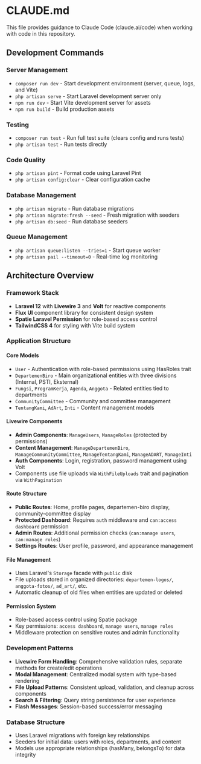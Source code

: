# CLAUDE.md

This file provides guidance to Claude Code (claude.ai/code) when working with code in this repository.

## Development Commands

### Server Management
- `composer run dev` - Start development environment (server, queue, logs, and Vite)
- `php artisan serve` - Start Laravel development server only
- `npm run dev` - Start Vite development server for assets
- `npm run build` - Build production assets

### Testing
- `composer run test` - Run full test suite (clears config and runs tests)
- `php artisan test` - Run tests directly

### Code Quality
- `php artisan pint` - Format code using Laravel Pint
- `php artisan config:clear` - Clear configuration cache

### Database Management
- `php artisan migrate` - Run database migrations
- `php artisan migrate:fresh --seed` - Fresh migration with seeders
- `php artisan db:seed` - Run database seeders

### Queue Management
- `php artisan queue:listen --tries=1` - Start queue worker
- `php artisan pail --timeout=0` - Real-time log monitoring

## Architecture Overview

### Framework Stack
- **Laravel 12** with **Livewire 3** and **Volt** for reactive components
- **Flux UI** component library for consistent design system
- **Spatie Laravel Permission** for role-based access control
- **TailwindCSS 4** for styling with Vite build system

### Application Structure

#### Core Models
- `User` - Authentication with role-based permissions using HasRoles trait
- `DepartemenBiro` - Main organizational entities with three divisions (Internal, PSTI, Eksternal)
- `Fungsi`, `ProgramKerja`, `Agenda`, `Anggota` - Related entities tied to departments
- `CommunityCommittee` - Community and committee management
- `TentangKami`, `AdArt`, `Inti` - Content management models

#### Livewire Components
- **Admin Components**: `ManageUsers`, `ManageRoles` (protected by permissions)
- **Content Management**: `ManageDepartemenBiro`, `ManageCommunityCommittee`, `ManageTentangKami`, `ManageADART`, `ManageInti`
- **Auth Components**: Login, registration, password management using Volt
- Components use file uploads via `WithFileUploads` trait and pagination via `WithPagination`

#### Route Structure
- **Public Routes**: Home, profile pages, departemen-biro display, community-committee display
- **Protected Dashboard**: Requires `auth` middleware and `can:access dashboard` permission
- **Admin Routes**: Additional permission checks (`can:manage users`, `can:manage roles`)
- **Settings Routes**: User profile, password, and appearance management

#### File Management
- Uses Laravel's `Storage` facade with `public` disk
- File uploads stored in organized directories: `departemen-logos/`, `anggota-fotos/`, `ad_art/`, etc.
- Automatic cleanup of old files when entities are updated or deleted

#### Permission System
- Role-based access control using Spatie package
- Key permissions: `access dashboard`, `manage users`, `manage roles`
- Middleware protection on sensitive routes and admin functionality

### Development Patterns
- **Livewire Form Handling**: Comprehensive validation rules, separate methods for create/edit operations
- **Modal Management**: Centralized modal system with type-based rendering
- **File Upload Patterns**: Consistent upload, validation, and cleanup across components
- **Search & Filtering**: Query string persistence for user experience
- **Flash Messages**: Session-based success/error messaging

### Database Structure
- Uses Laravel migrations with foreign key relationships
- Seeders for initial data: users with roles, departments, and content
- Models use appropriate relationships (hasMany, belongsTo) for data integrity